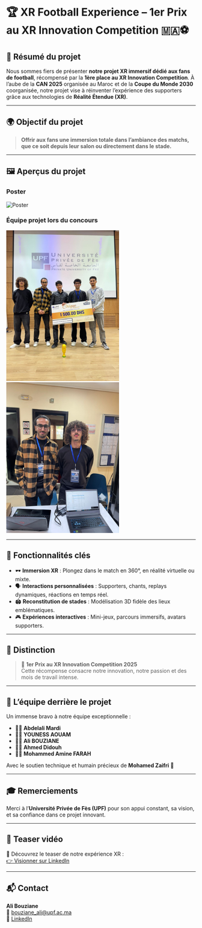 # 🏆 XR Football Experience – 1er Prix au XR Innovation Competition 🇲🇦⚽️

## 🎉 Résumé du projet

Nous sommes fiers de présenter **notre projet XR immersif dédié aux fans de football**, récompensé par la **1ère place au XR Innovation Competition**. À l’aube de la **CAN 2025** organisée au Maroc et de la **Coupe du Monde 2030** coorganisée, notre projet vise à réinventer l’expérience des supporters grâce aux technologies de **Réalité Étendue (XR)**.

---

## 🌍 Objectif du projet

> **Offrir aux fans une immersion totale dans l’ambiance des matchs, que ce soit depuis leur salon ou directement dans le stade.**

---

## 🖼️ Aperçus du projet

### Poster
<img src="poster.jpg" alt="Poster" width="300"/>

### Équipe projet lors du concours
<img src="equipe.jfif" alt="Équipe" width="300"/>
<img src="photo.jfif" alt="Photo équipe" width="300"/>

---

## 🚀 Fonctionnalités clés

- 🕶️ **Immersion XR** : Plongez dans le match en 360°, en réalité virtuelle ou mixte.
- 🗣️ **Interactions personnalisées** : Supporters, chants, replays dynamiques, réactions en temps réel.
- 🏟️ **Reconstitution de stades** : Modélisation 3D fidèle des lieux emblématiques.
- 🎮 **Expériences interactives** : Mini-jeux, parcours immersifs, avatars supporters.

---

## 🏅 Distinction

> 🥇 **1er Prix au XR Innovation Competition 2025**  
> Cette récompense consacre notre innovation, notre passion et des mois de travail intense.

---

## 🤝 L’équipe derrière le projet

Un immense bravo à notre équipe exceptionnelle :

- 👨‍💻 **Abdelali Mardi**  
- 👨‍💻 **YOUNESS AOUAM**  
- 👨‍💻 **Ali BOUZIANE**  
- 👨‍💻 **Ahmed Didouh**  
- 👨‍💻 **Mohammed Amine FARAH**

Avec le soutien technique et humain précieux de **Mohamed Zaifri** 🙏

---

## 🎓 Remerciements

Merci à l’**Université Privée de Fès (UPF)** pour son appui constant, sa vision, et sa confiance dans ce projet innovant.

---

## 🎥 Teaser vidéo

🔗 Découvrez le teaser de notre expérience XR :  
[👉 Visionner sur LinkedIn](https://lnkd.in/eAracpDY)

---

## 📬 Contact

**Ali Bouziane**  
📧 bouziane_ali@upf.ac.ma  
🔗 [LinkedIn](https://www.linkedin.com/in/ali-bouziane/)
